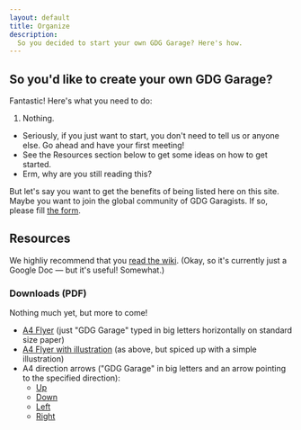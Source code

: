 ```yaml
---
layout: default
title: Organize
description: 
  So you decided to start your own GDG Garage? Here's how.
---
```


## So you'd like to create your own GDG Garage?

<span class="c1">Fantastic!</span> Here's what you need to do:

1. <span class="c2">Nothing.</span>
  * Seriously, if you just want to start, you don't need to tell us
    or anyone else. Go ahead and have your first meeting!
  * See the Resources section below to get some ideas on how
    to get started.
  * Erm, why are you still reading this?

But let's say you want to get the <span class="c3">benefits</span> of
being listed here on this site. Maybe you want to join the <span
class="c4">global community</span> of GDG Garagists. If so, please fill [the form](https://docs.google.com/forms/d/1Q_oTlubKK12geWENsNXs4q3GvES2W4gmG9lQ1eMRJ_k/viewform).

## Resources

We highliy recommend that you [read the wiki](https://docs.google.com/document/d/1ugJdFem1w5WHhZn_-mVlBGN0Hs9TITPUInrr6W4yKu8/edit). (Okay, so it's currently just a Google Doc &mdash; but it's useful! Somewhat.)

### Downloads (PDF)

Nothing much yet, but more to come!

* [A4 Flyer](/downloads/gdg-garage-flyer.pdf) (just "GDG Garage" typed in big letters horizontally on standard size paper)
* [A4 Flyer with illustration](/downloads/gdg-garage-flyer-illustration.pdf) (as above, but spiced up with a simple illustration)
* A4 direction arrows ("GDG Garage" in big letters and an arrow pointing to the specified direction):
  * [Up](/downloads/gdg-garage-flyer-up.pdf)
  * [Down](/downloads/gdg-garage-flyer-down.pdf)
  * [Left](/downloads/gdg-garage-flyer-left.pdf)
  * [Right](/downloads/gdg-garage-flyer-right.pdf)

